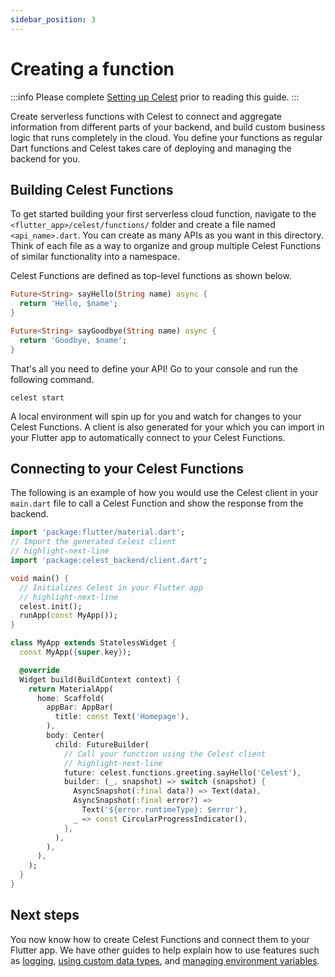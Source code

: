 ```yaml
---
sidebar_position: 3
---
```


# Creating a function

:::info
Please complete [Setting up Celest](/docs/get-started.md) prior to reading this guide.
:::

Create serverless functions with Celest to connect and aggregate information from different parts of your backend, and build custom business logic that runs completely in the cloud. You define your functions as regular Dart functions and Celest takes care of deploying and managing the backend for you.

<!-- TODO: Determine if I need another image here for explaining functions ![Function Call Flow](img/function.png) -->

## Building Celest Functions  

To get started building your first serverless cloud function, navigate to the `<flutter_app>/celest/functions/` folder and create a file named `<api_name>.dart`. You can create as many APIs as you want in this directory. Think of each file as a way to organize and group multiple Celest Functions of similar functionality into a namespace.

Celest Functions are defined as top-level functions as shown below.

```dart
Future<String> sayHello(String name) async {
  return 'Hello, $name';
}

Future<String> sayGoodbye(String name) async {
  return 'Goodbye, $name';
}
```

That's all you need to define your API! Go to your console and run the following command.

```shell
celest start
```

A local environment will spin up for you and watch for changes to your Celest Functions. A client is also generated for your which you can import in your Flutter app to automatically connect to your Celest Functions.

## Connecting to your Celest Functions

The following is an example of how you would use the Celest client in your `main.dart` file to call a Celest Function and show the response from the backend.

```dart
import 'package:flutter/material.dart';
// Import the generated Celest client
// highlight-next-line
import 'package:celest_backend/client.dart';

void main() {
  // Initializes Celest in your Flutter app
  // highlight-next-line
  celest.init();
  runApp(const MyApp());
}

class MyApp extends StatelessWidget {
  const MyApp({super.key});

  @override
  Widget build(BuildContext context) {
    return MaterialApp(
      home: Scaffold(
        appBar: AppBar(
          title: const Text('Homepage'),
        ),
        body: Center(
          child: FutureBuilder(
            // Call your function using the Celest client
            // highlight-next-line
            future: celest.functions.greeting.sayHello('Celest'),
            builder: (_, snapshot) => switch (snapshot) {
              AsyncSnapshot(:final data?) => Text(data),
              AsyncSnapshot(:final error?) =>
                Text('${error.runtimeType}: $error'),
              _ => const CircularProgressIndicator(),
            },
          ),
        ),
      ),
    );
  }
}
```

## Next steps

You now know how to create Celest Functions and connect them to your Flutter app. We have other guides to help explain how to use features such as [logging](/docs/functions/logging.md), [using custom data types](/docs/functions/data-types.md), and [managing environment variables](/docs/functions/env-variables.md). 

